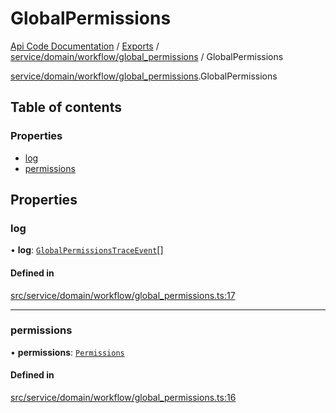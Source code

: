 # GlobalPermissions
 
[Api Code Documentation](../README.md) / [Exports](../modules.md) / [service/domain/workflow/global\_permissions](../modules/service_domain_workflow_global_permissions.md) / GlobalPermissions

[service/domain/workflow/global_permissions](../modules/service_domain_workflow_global_permissions.md).GlobalPermissions

## Table of contents

### Properties

- [log](service_domain_workflow_global_permissions.GlobalPermissions.md#log)
- [permissions](service_domain_workflow_global_permissions.GlobalPermissions.md#permissions)

## Properties

### log

• **log**: [`GlobalPermissionsTraceEvent`](service_domain_workflow_global_permissions_trace_event.GlobalPermissionsTraceEvent.md)[]

#### Defined in

[src/service/domain/workflow/global_permissions.ts:17](https://github.com/openkfw/TruBudget/blob/aca360d/api/src/service/domain/workflow/global_permissions.ts#L17)

___

### permissions

• **permissions**: [`Permissions`](../modules/service_domain_permissions.md#permissions)

#### Defined in

[src/service/domain/workflow/global_permissions.ts:16](https://github.com/openkfw/TruBudget/blob/aca360d/api/src/service/domain/workflow/global_permissions.ts#L16)
